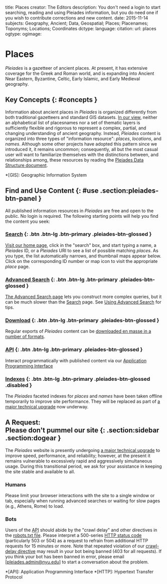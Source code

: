 title: Places
creator: The Editors
description: You don't need a login to start searching, reading and using Pleiades information, but you do need one if you wish to contribute corrections and new content.
date: 2015-11-14
subjects: Geography, Ancient; Data, Geospatial; Places; Placenames; Toponyms; Locations; Coordinates
dctype:
language:
citation: 
url: places
ogtype:
ogimage: 

# Places

_Pleiades_ is a gazetteer of ancient places. At present, it has extensive coverage for the Greek and Roman world, and is expanding into Ancient Near Eastern, Byzantine, Celtic, Early Islamic, and Early Medieval geography.

## Key Concepts {: #concepts }

Information about ancient places in _Pleiades_ is organized differently from both traditional gazetteers and standard GIS datasets. [In our view](/docs/papers-and-presentations/whats-an-un-gis), neither an alphabetical list of placesnames nor a set of thematic layers is sufficiently flexible and rigorous to represent a complex, partial, and changing understanding of ancient geography. Instead, _Pleiades_ content is organized into three types of "information resource": _places_, _locations_, and _names_. Although some other projects have adopted this pattern since we introduced it, it remains uncommon; consequently, all but the most casual user will want to familiarize themselves with the distinctions between, and relationships among, these resources by reading the [Pleiades Data Structure document](help/data-structure).

*[GIS]: Geographic Information System

## Find and Use Content {: #use .section:pleiades-btn-panel }

All published information resources in _Pleiades_ are free and open to the public. No login is required. The following starting points will help you find the content you seek:

### [Search](/) {: .btn .btn-lg .btn-primary .pleiades-btn-glossed }

[Visit our home page](/), click in the "search" box, and start typing a name, a _Pleiades_ ID, or a _Pleiades_ URI to see a list of possible matching _places_. As you type, the list automatically narrows, and thumbnail maps appear below. Click on the corresponding ID number or map icon to visit the appropriate _place_ page.

### [Advanced Search](/search_form) {: .btn .btn-lg .btn-primary .pleiades-btn-glossed }

[The Advanced Search page](/search_form) lets you construct more complex queries, but it can be much slower than the [Search](/search) page. See [Using Advanced Search](help/using-advanced-search) for tips.

### [Download](/downloads) {: .btn .btn-lg .btn-primary .pleiades-btn-glossed }

Regular exports of _Pleiades_ content can be [downloaded en masse in a number of formats](/downloads).

### [API](http://api.pleiades.stoa.org) {: .btn .btn-lg .btn-primary .pleiades-btn-glossed }

Interact programmatically with published content via our [Application Programming Interface](http://api.pleiades.stoa.org)

### [Indexes]() {: .btn .btn-lg .btn-primary .pleiades-btn-glossed .disabled }

The _Pleiades_ faceted indexes for _places_ and _names_ have been taken offline temporarily to improve site performance. They will be replaced as part of [a major technical upgrade](https://github.com/isawnyu/pleiades-gazetteer#pleiades-3) now underway. 

## A Request:<br />Please don't pummel our site {: .section:sidebar .section:dogear }

The _Pleiades_ website is presently undergoing [a major technical upgrade](https://github.com/isawnyu/pleiades-gazetteer#pleiades-3) to improve speed, performance, and reliability; however, at the present it remains vulnerable to excessively rapid and aggressively simultaneous usage. During this transitional period, we ask for your assistance in keeping the site stable and available to all.

### Humans

Please limit your browser interactions with the site to a single window or tab, especially when running advanced searches or waiting for slow pages (e.g., Athens, Rome) to load.

### Bots

Users of the [API](http://api.pleiades.stoa.org) should abide by the "crawl delay" and other directives in the [robots.txt file](/robots.txt). Please interpret a 500-series [HTTP status code](http://www.w3.org/Protocols/rfc2616/rfc2616-sec10.html) (particularly 503 or 504) as a request to refrain from additional HTTP requests for 15 minutes or more. Note that repeated violation of our [crawl-delay directive](https://en.wikipedia.org/wiki/Robots_exclusion_standard#Crawl-delay_directive) may result in your bot being banned (403 for all requests). If you think your bot has been banned in error, please email [pleiades.admin@nyu.edu] to start a conversation about the problem.

*[API]: Application Programming Interface
*[HTTP]: Hypertext Transfer Protocol
